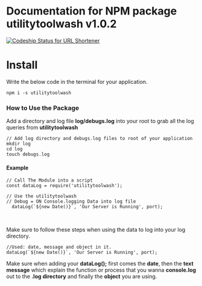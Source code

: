 # Documentation for NPM package utilitytoolwash v1.0.2

 [ ![Codeship Status for URL Shortener](https://codeship.com/projects/59b912f0-76d2-0134-9160-32ede8a13401/status?branch=master)](https://codeship.com/projects/179701)


# Install
Write the below code in the terminal for your application.
```
npm i -s utilitytoolwash
```

### How to Use the Package

Add a directory and log file **log/debugs.log** into your root to grab all the log queries from **utilitytoolwash**

```
// Add log directory and debugs.log files to root of your application
mkdir log
cd log
touch debugs.log
```

#### Example
```
// Call The Module into a script
const dataLog = require('utilitytoolwash');

// Use the utilitytoolwash
// Debug = ON Console.logging Data into log file
  dataLog(`${new Date()}`, 'Our Server is Running', port);
```
<br>

Make sure to follow these steps when using the data to log into your log directory.

```
//Used: date, message and object in it.
dataLog(`${new Date()}`, 'Our Server is Running', port);
```
Make sure when adding your **dataLog();** first comes the **date**, then the **text message** which explain the function or process that you wanna **console.log** out to the **.log directory** and finally the **object** you are using.
